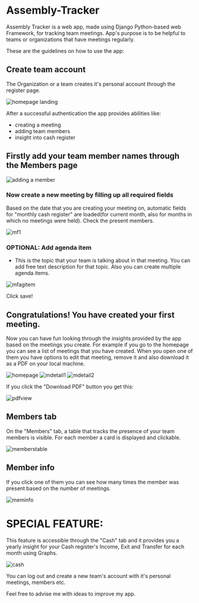 # Assembly-Tracker


Assembly Tracker is a web app, made using Django Python-based web Framework, for tracking team meetings.
App's purpose is to be helpful to teams or organizations that have meetings regularly.

These are the guidelines on how to use the app:

## Create team account


The Organization or a team creates it's personal account through the register page.


![homepage landing](https://github.com/kosharun/Assembly-Tracker/assets/121234919/dd364a0b-7f42-4c2c-83e5-67ffd6cd8160)


After a successful authentication the app provides abilities like:
- creating a meeting
- adding team members
- insight into cash register



## Firstly add your team member names through the Members page


![adding a member](https://github.com/kosharun/Assembly-Tracker/assets/121234919/b914664e-f373-4abc-b722-ea7dc2c8a5a9)

### Now create a new meeting by filling up all required fields


Based on the date that you are creating your meeting on, automatic fields for "monthly cash register" are loaded(for current month, also for months in which no meetings were held).
Check the present members.


![mf1](https://github.com/kosharun/Assembly-Tracker/assets/121234919/8ca21434-a73f-497a-af08-1e18411e4249)

### OPTIONAL: Add agenda item


- This is the topic that your team is talking about in that meeting. You can add free text description for that topic. Also you can create multiple agenda items.


![mfagitem](https://github.com/kosharun/Assembly-Tracker/assets/121234919/fbbac5d3-ad0d-4dfa-95f0-768fd40e424c)


Click save!

## Congratulations! You have created your first meeting.


Now you can have fun looking through the insights provided by the app based on the meetings you create.
For example if you go to the homepage you can see a list of meetings that you have created.
When you open one of them you have options to edit that meeting, remove it and also download it as a PDF on your local machine.


![homepage](https://github.com/kosharun/Assembly-Tracker/assets/121234919/322c83b3-4a89-41ae-a05f-18acc12fa117)
![mdetail1](https://github.com/kosharun/Assembly-Tracker/assets/121234919/2f301de5-5fad-47b6-8533-2ff226295c7b)
![mdetail2](https://github.com/kosharun/Assembly-Tracker/assets/121234919/dd2ba305-bf54-435d-b12e-894a12161568)

If you click the "Download PDF" button you get this:

![pdfview](https://github.com/kosharun/Assembly-Tracker/assets/121234919/c44eb91a-1a94-4cab-9521-8cefe8b18b74)

## Members tab


On the "Members" tab, a table that tracks the presence of your team members is visible.
For each member a card is displayed and clickable.


![memberstable](https://github.com/kosharun/Assembly-Tracker/assets/121234919/b7f47fb0-103d-490c-a71b-4c12a0f1adf3)

## Member info


If you click one of them you can see how many times the member was present based on the number of meetings.


![meminfo](https://github.com/kosharun/Assembly-Tracker/assets/121234919/3e5f260d-bd9e-4b06-9435-4772249e2aaf)


# SPECIAL FEATURE:
This feature is accessible through the "Cash" tab and it provides you a yearly insight for your Cash register's Income, Exit and Transfer for each month using Graphs.


![cash](https://github.com/kosharun/Assembly-Tracker/assets/121234919/2ba0cd24-4bc8-45b4-803f-2d646cd60100)

You can log out and create a new team's account with it's personal meetings, members etc.

Feel free to advise me with ideas to improve my app.

